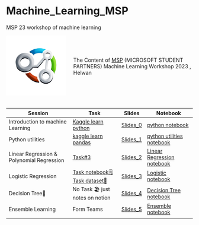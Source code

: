 # Machine_Learning_MSP
MSP 23 workshop of machine learning 
<div style="display: flex; align-items: center;">
    <div style="flex: 1; padding-right: 20px;">
        <img src="https://github.com/hossamAhmedSalah/Machine_Learning_MSP/blob/main/Assets/image-removebg-preview.png?raw=true" alt="Image Alt Text" width="300">
    </div>
    <div style="flex: 2;">
      The Content of <span style="color :skyblue"><a href= "https://www.facebook.com/HelwanTC">MSP</a></span> (MICROSOFT STUDENT PARTNERS) Machine         Learning Workshop 2023 , Helwan 
    </div>
 
</div>
<br>


| Session | Task | Slides  | Notebook |
| --- | --- | --- | --- |
| Introduction to machine Learning | [Kaggle learn python](https://www.kaggle.com/learn/python)  | [Slides_0](https://github.com/hossamAhmedSalah/Machine_Learning_MSP/blob/main/session_0/Introduction%20to%20Machine%20Learning.pptx)  | [python notebook](https://github.com/hossamAhmedSalah/Machine_Learning_MSP/blob/main/session_0/python-basics-msp.ipynb)
| Python utilities | [kaggle learn pandas](https://www.kaggle.com/learn/pandas) | [Slides_1](https://github.com/hossamAhmedSalah/Machine_Learning_MSP/blob/main/session_1/Python%20and%20utility%20libraries.pptx) | [python utilities notebook](https://github.com/hossamAhmedSalah/Machine_Learning_MSP/blob/main/session_1/python-libraries-msp.ipynb) |
| Linear Regression & Polynomial Regression | [Task#3](https://hossam-ahmed.notion.site/session_2-7b75710c6f0f45e6adae52a60d6f5832?pvs=4) | [Slides_2](https://github.com/hossamAhmedSalah/Machine_Learning_MSP/blob/main/session_2/Linear%20Regression.pptx) | [Linear Regression notebook](https://github.com/hossamAhmedSalah/Machine_Learning_MSP/blob/main/session_2/linear-regression-and-polynomial-regression-msp.ipynb) |
| Logistic Regression | [Task notebook🗒️](https://github.com/hossamAhmedSalah/Machine_Learning_MSP/blob/main/session_3/session3_task.ipynb)    [Task dataset📅](https://github.com/hossamAhmedSalah/Machine_Learning_MSP/blob/main/session_3/healthcare-dataset-stroke-data.csv) | [Slides_3](https://github.com/hossamAhmedSalah/Machine_Learning_MSP/blob/main/session_3/Logistic%20Regression.pptx) | [Logistic notebook](https://github.com/hossamAhmedSalah/Machine_Learning_MSP/blob/main/session_3/logistic-regression-msp.ipynb)|
| Decision Tree🌳  | No Task 🏖️ just notes on notion | [Slides_4](https://github.com/hossamAhmedSalah/Machine_Learning_MSP/blob/main/session_4/slide5.pdf) | [Decision Tree notebook](https://github.com/hossamAhmedSalah/Machine_Learning_MSP/blob/main/session_4/decision-tree-msp.ipynb)|
|Ensemble Learning| Form Teams | [Slides_5](https://github.com/hossamAhmedSalah/Machine_Learning_MSP/blob/main/session_5/slide6.pdf) |[Ensemble notebook](https://github.com/hossamAhmedSalah/Machine_Learning_MSP/blob/main/session_5/ensemble-learning-msp.ipynb) |
|  |  |  | |


